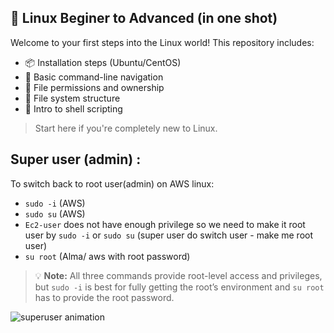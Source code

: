 ## 🐧 Linux Beginer to Advanced (in one shot)

Welcome to your first steps into the Linux world! This repository includes:

- 📦 Installation steps (Ubuntu/CentOS)
- 🧭 Basic command-line navigation
- 🔐 File permissions and ownership
- 📂 File system structure
- 📜 Intro to shell scripting

> Start here if you're completely new to Linux.


## Super user (admin) : 

To switch back to root user(admin) on AWS linux:  

- `sudo -i` (AWS)  
- `sudo su` (AWS)  
- `Ec2-user` does not have enough privilege so we need to make it root user by `sudo -i` or `sudo su` (super user do switch user - make me root user)  
- `su root` (Alma/ aws with root password)

> 💡 **Note:** All three commands provide root-level access and privileges, but `sudo -i` is best for fully getting the root’s environment and `su root` has to provide the root password.

![superuser animation](https://media.giphy.com/media/v1.Y2lkPTc5MGI3NjExemZ2anExenF6Nm5mZ2c5bHRzdm1ibHNoZG5jdXkwMnBsbjZmbmRxNSZlcD12MV9naWZzX3NlYXJjaCZjdD1n/eCqFYAVJJGqSQ/giphy.gif)
